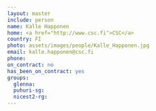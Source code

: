 ```yaml
---
layout: master
include: person
name: Kalle Happonen
home: <a href="http://www.csc.fi">CSC</a>
country: FI
photo: assets/images/people/Kalle_Happonen.jpg
email: kalle.happonen@csc.fi
phone:
on_contract: no
has_been_on_contract: yes
groups:
  glenna:
  puhuri-sg:
  nicest2-rg:
---
```

